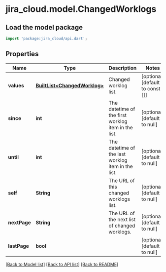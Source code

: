 # jira_cloud.model.ChangedWorklogs

## Load the model package
```dart
import 'package:jira_cloud/api.dart';
```

## Properties
Name | Type | Description | Notes
------------ | ------------- | ------------- | -------------
**values** | [**BuiltList&lt;ChangedWorklog&gt;**](ChangedWorklog.md) | Changed worklog list. | [optional] [default to const []]
**since** | **int** | The datetime of the first worklog item in the list. | [optional] [default to null]
**until** | **int** | The datetime of the last worklog item in the list. | [optional] [default to null]
**self** | **String** | The URL of this changed worklogs list. | [optional] [default to null]
**nextPage** | **String** | The URL of the next list of changed worklogs. | [optional] [default to null]
**lastPage** | **bool** |  | [optional] [default to null]

[[Back to Model list]](../README.md#documentation-for-models) [[Back to API list]](../README.md#documentation-for-api-endpoints) [[Back to README]](../README.md)


